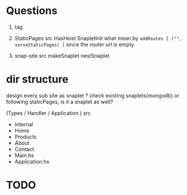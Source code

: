 # Questions

1. <static> tag

2. StaticPages src
  HasHeist
  SnapletInit
  what mean by `addRoutes [ ("", serveStaticPages) ]` since the router url is empty
  
3. snap-site src 
makeSnaplet
nestSnaplet



# dir structure

design every sub site as snaplet ? check existing snaplets(mongodb)
or following  staticPages, is it a snaplet as well?

 (Types / Handler / Application )
src
 - Internal
 - Home
 - Products
 - About
 - Contact
 - Main.hs
 - Application.hs

# TODO
